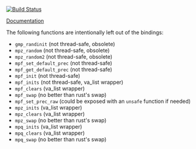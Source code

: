 [![Build Status](https://travis-ci.org/fizyk20/rust-gmp.svg?branch=master)](https://travis-ci.org/fizyk20/rust-gmp)

[Documentation](https://docs.rs/rust-gmp)

The following functions are intentionally left out of the bindings:

* `gmp_randinit` (not thread-safe, obsolete)
* `mpz_random` (not thread-safe, obsolete)
* `mpz_random2` (not thread-safe, obsolete)
* `mpf_set_default_prec` (not thread-safe)
* `mpf_get_default_prec` (not thread-safe)
* `mpf_init` (not thread-safe)
* `mpf_inits` (not thread-safe, va_list wrapper)
* `mpf_clears` (va_list wrapper)
* `mpf_swap` (no better than rust's swap)
* `mpf_set_prec_raw` (could be exposed with an `unsafe` function if needed)
* `mpz_inits` (va_list wrapper)
* `mpz_clears` (va_list wrapper)
* `mpz_swap` (no better than rust's swap)
* `mpq_inits` (va_list wrapper)
* `mpq_clears` (va_list wrapper)
* `mpq_swap` (no better than rust's swap)
